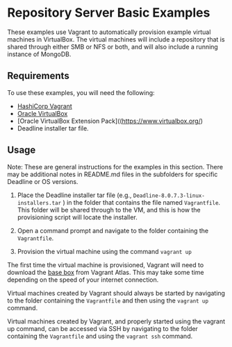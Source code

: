# Repository Server Basic Examples #

These examples use Vagrant to automatically provision example virtual machines in VirtualBox. The virtual machines will
include a repository that is shared through either SMB or NFS or both, and will also include a running instance of 
MongoDB.

## Requirements ##

To use these examples, you will need the following:

* [HashiCorp Vagrant](https://www.vagrantup.com/downloads.html)
* [Oracle VirtualBox](https://www.virtualbox.org/)
* [Oracle VirtualBox Extension Pack]((https://www.virtualbox.org/)
* Deadline installer tar file.

## Usage ##

Note:  These are general instructions for the examples in this section. There may be additional notes in README.md files 
in the subfolders for specific Deadline or OS versions.

1. Place the Deadline installer tar file (e.g., ```Deadline-8.0.7.3-linux-installers.tar``` ) in the folder that 
contains the file named ```Vagrantfile```.  This folder will be shared through to the VM, and this is how the 
provisioning script will locate the installer.

2. Open a command prompt and navigate to the folder containing the ```Vagrantfile```.

3. Provision the virtual machine using the command ```vagrant up```

The first time the virtual machine is provisioned, Vagrant will need to download the 
[base box](https://www.vagrantup.com/docs/boxes.html) from Vagrant Atlas.  This may take some time depending on the 
speed of your internet connection.

Virtual machines created by Vagrant should always be started by navigating to the folder containing the 
```Vagrantfile``` and then using the ```vagrant up``` command.

Virtual machines created by Vagrant, and properly started using the vagrant up command, can be accessed via SSH by
navigating to the folder containing the ```Vagrantfile``` and using the ```vagrant ssh``` command.